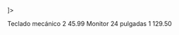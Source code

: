 <!-- 
Nombre: Sergio Morales 
Curso: ASIR1 
Fecha: 06/04/2025 
Ejercicio: DTD6 
-->

<!-- 
Documento XML con DTD interna.
 Los errores estaban en el contenido del XML, ahora corregido.
-->

<?xml version="1.0" encoding="UTF-8"?>
<!DOCTYPE pedido [
  <!-- 
  Un pedido contiene una o más líneas.
  Cada línea tiene: producto, cantidad, y precio.
  -->
  <!ELEMENT pedido (linea+)>
  <!ELEMENT linea (producto, cantidad, precio)>
  <!ELEMENT producto (#PCDATA)>
  <!ELEMENT cantidad (#PCDATA)>
  <!ELEMENT precio (#PCDATA)>
]>

<!-- Pedido con varias líneas de productos -->
<pedido>
  <!--  Línea 1 del pedido -->
  <linea>
    <producto>Teclado mecánico</producto>
    <cantidad>2</cantidad>
    <precio>45.99</precio>
  </linea>

  <!--  Línea 2 del pedido -->
  <linea>
    <producto>Monitor 24 pulgadas</producto>
    <cantidad>1</cantidad>
    <precio>129.50</precio>
  </linea>
</pedido>
